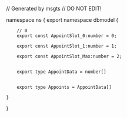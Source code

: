 // Generated by msgts
// DO NOT EDIT!

namespace ns {
	export namespace dbmodel {
	
		
		// 0
		export const AppointSlot_0:number = 0; 
		
		export const AppointSlot_1:number = 1; 
		
		export const AppointSlot_Max:number = 2; 
		
		
		export type AppointData = number[]
		
		
		export type Appoints = AppointData[]
		
	}
}
